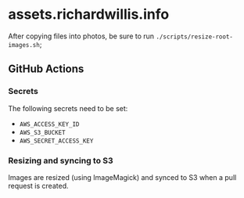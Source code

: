 # assets.richardwillis.info

After copying files into photos, be sure to run `./scripts/resize-root-images.sh`;

## GitHub Actions

### Secrets

The following secrets need to be set:

- `AWS_ACCESS_KEY_ID`
- `AWS_S3_BUCKET`
- `AWS_SECRET_ACCESS_KEY`

### Resizing and syncing to S3

Images are resized (using ImageMagick) and synced to S3 when a pull request is created.
